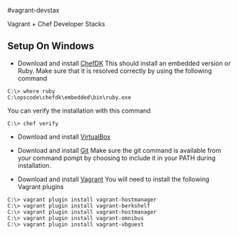 #vagrant-devstax

Vagrant + Chef Developer Stacks

## Setup On Windows

* Download and install [ChefDK](http://downloads.getchef.com/chef-dk/windows/)
This should install an embedded version or Ruby. Make sure that it is resolved correctly by using the following command
```shell
C:\> where ruby
C:\opscode\chefdk\embedded\bin\ruby.exe
```
You can verify the installation with this command
```shell
C:\> chef verify
```
* Download and install [VirtualBox](https://www.virtualbox.org/wiki/Downloads)

* Download and install [Git](http://msysgit.github.io/)
Make sure the git command is available from your command pompt by choosing to include it in your PATH during installation.

* Download and install [Vagrant](https://www.vagrantup.com/downloads.html)
You will need to install the following Vagrant plugins
```shell
C:\> vagrant plugin install vagrant-hostmanager
C:\> vagrant plugin install vagrant-berkshelf
C:\> vagrant plugin install vagrant-hostmanager
C:\> vagrant plugin install vagrant-omnibus
C:\> vagrant plugin install vagrant-vbguest
```